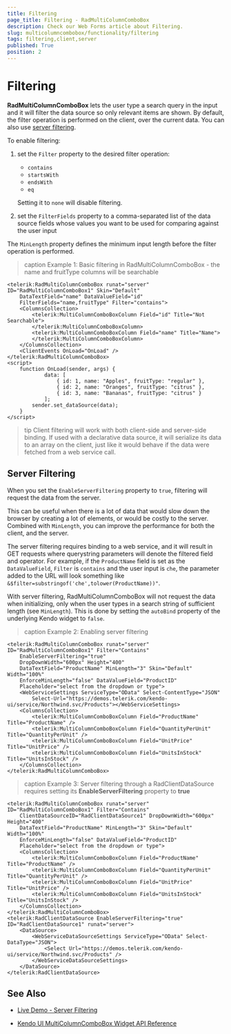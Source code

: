 ```yaml
---
title: Filtering
page_title: Filtering - RadMultiColumnComboBox
description: Check our Web Forms article about Filtering.
slug: multicolumncombobox/functionality/filtering
tags: filtering,client,server
published: True
position: 2
---
```


# Filtering

**RadMultiColumnComboBox** lets the user type a search query in the input and it will filter the data source so only relevant items are shown. By default, the filter operation is performed on the client, over the current data. You can also use [server filtering](#server-filtering).

To enable filtering:

1. set the `Filter` property to the desired filter operation:

    * `contains`
    * `startsWith`
    * `endsWith`
    * `eq`
    
    Setting it to `none` will disable filtering.
    
2. set the `FilterFields` property to a comma-separated list of the data source fields whose values you want to be used for comparing against the user input

The `MinLength` property defines the minimum input length before the filter operation is performed.

>caption Example 1: Basic filtering in RadMultiColumnComboBox - the name and fruitType columns will be searchable

````ASP.NET
<telerik:RadMultiColumnComboBox runat="server" ID="RadMultiColumnComboBox1" Skin="Default"
	DataTextField="name" DataValueField="id" 
	FilterFields="name,fruitType" Filter="contains">
	<ColumnsCollection>
		<telerik:MultiColumnComboBoxColumn Field="id" Title="Not Searchable">
		</telerik:MultiColumnComboBoxColumn>
		<telerik:MultiColumnComboBoxColumn Field="name" Title="Name">
		</telerik:MultiColumnComboBoxColumn>
	</ColumnsCollection>
	<ClientEvents OnLoad="OnLoad" />
</telerik:RadMultiColumnComboBox>
<script>
	function OnLoad(sender, args) {
			data: [
				{ id: 1, name: "Apples", fruitType: "regular" },
				{ id: 2, name: "Oranges", fruitType: "citrus" },
				{ id: 3, name: "Bananas", fruitType: "citrus" }
			];
		sender.set_dataSource(data);
	}
</script>
````

>tip Client filtering will work with both client-side and server-side binding. If used with a declarative data source, it will serialize its data to an array on the client, just like it would behave if the data were fetched from a web service call.

## Server Filtering

When you set the `EnableServerFiltering` property to `true`, filtering will request the data from the server.

This can be useful when there is a lot of data that would slow down the browser by creating a lot of elements, or would be costly to the server. Combined with `MinLength`, you can improve the performance for both the client, and the server.

The server filtering requires binding to a web service, and it will result in GET requests where querystring parameters will denote the filtered field and operator. For example, if the `ProductName` field is set as the `DataValueField`, `Filter` is `contains` and the user input is `che`, the parameter added to the URL will look something like `&$filter=substringof('che',tolower(ProductName))"`.

With server filtering, RadMultiColumnComboBox will not request the data when initializing, only when the user types in a search string of sufficient length (see `MinLength`). This is done by setting the `autoBind` property of the underlying Kendo widget to `false`.

>caption Example 2: Enabling server filtering

````ASP.NET
<telerik:RadMultiColumnComboBox runat="server" ID="RadMultiColumnComboBox1" Filter="Contains"
    EnableServerFiltering="true"
    DropDownWidth="600px" Height="400"
    DataTextField="ProductName" MinLength="3" Skin="Default" Width="100%"
    EnforceMinLength="false" DataValueField="ProductID"
    Placeholder="select from the dropdown or type">
	<WebServiceSettings ServiceType="OData" Select-ContentType="JSON"
		Select-Url="https://demos.telerik.com/kendo-ui/service/Northwind.svc/Products"></WebServiceSettings>
    <ColumnsCollection>
        <telerik:MultiColumnComboBoxColumn Field="ProductName" Title="ProductName" />
        <telerik:MultiColumnComboBoxColumn Field="QuantityPerUnit" Title="QuantityPerUnit" />
        <telerik:MultiColumnComboBoxColumn Field="UnitPrice" Title="UnitPrice" />
        <telerik:MultiColumnComboBoxColumn Field="UnitsInStock" Title="UnitsInStock" />
    </ColumnsCollection>
</telerik:RadMultiColumnComboBox>
````

>caption Example 3: Server filtering through a RadClientDataSource requires setting its **EnableServerFiltering** property to **true**

````ASP.NET
<telerik:RadMultiColumnComboBox runat="server" ID="RadMultiColumnComboBox1" Filter="Contains"
    ClientDataSourceID="RadClientDataSource1" DropDownWidth="600px" Height="400"
    DataTextField="ProductName" MinLength="3" Skin="Default" Width="100%"
    EnforceMinLength="false" DataValueField="ProductID"
    Placeholder="select from the dropdown or type">
    <ColumnsCollection>
        <telerik:MultiColumnComboBoxColumn Field="ProductName" Title="ProductName" />
        <telerik:MultiColumnComboBoxColumn Field="QuantityPerUnit" Title="QuantityPerUnit" />
        <telerik:MultiColumnComboBoxColumn Field="UnitPrice" Title="UnitPrice" />
        <telerik:MultiColumnComboBoxColumn Field="UnitsInStock" Title="UnitsInStock" />
    </ColumnsCollection>
</telerik:RadMultiColumnComboBox>
<telerik:RadClientDataSource EnableServerFiltering="true" ID="RadClientDataSource1" runat="server">
    <DataSource>
        <WebServiceDataSourceSettings ServiceType="OData" Select-DataType="JSON">
            <Select Url="https://demos.telerik.com/kendo-ui/service/Northwind.svc/Products" />
        </WebServiceDataSourceSettings>
    </DataSource>
</telerik:RadClientDataSource>
````

## See Also

* [Live Demo - Server Filtering](https://demos.telerik.com/aspnet-ajax/multicolumncombobox/server-filtering/defaultcs.aspx)

* [Kendo UI MultiColumnComboBox Widget API Reference](https://docs.telerik.com/kendo-ui/api/javascript/ui/multicolumncombobox)

